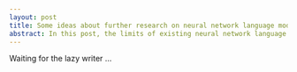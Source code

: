 ```yaml
---
layout: post
title: Some ideas about further research on neural network language models
abstract: In this post, the limits of existing neural network language models are analysed, and some possible directions of further searches on neural network language models are proposed.
---
```


Waiting for the lazy writer ...